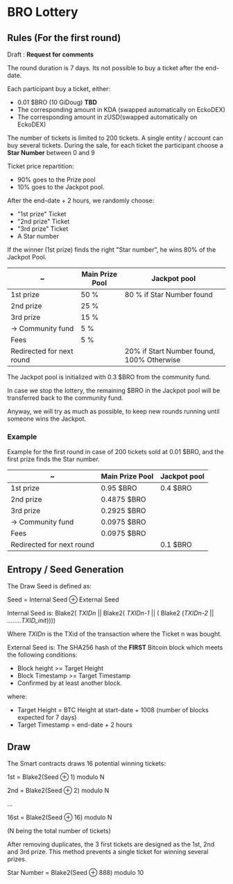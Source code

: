 # BRO Lottery

## Rules (For the first round)

Draft : **Request for comments**

The round duration is 7 days. Its not possible to buy a ticket after the end-date.

Each participant buy a ticket, either:
   - 0.01 $BRO (10 GiDoug) **TBD**
   - The corresponding amount in KDA (swapped automatically on EckoDEX)
   - The corresponding amount in zUSD(swapped automatically on EckoDEX)

The number of tickets is limited to 200 tickets. A single entity / account can buy several tickets.
During the sale, for each ticket the participant choose a **Star Number** between 0 and 9


Ticket price repartition:
  - 90% goes to the Prize pool
  - 10% goes to the Jackpot pool.

After the end-date + 2 hours, we randomly choose:
  - "1st prize" Ticket
  - "2nd prize" Ticket
  - "3rd prize" Ticket
  - A Star number

If the winner (1st prize) finds the right "Star number", he wins 80% of the Jackpot Pool.

| ~                            | Main Prize Pool  | Jackpot pool              |
|------------------------------|------------------|---------------------------|
| 1st prize                    | 50 %             | 80 % if Star Number found |
| 2nd prize                    | 25 %             |                           |
| 3rd prize                    | 15 %             |                           |
| -> Community fund            |  5 %             |                           |
| Fees                         |  5 %             |                            |
| Redirected for next round    |                  | 20% if Start Number found, 100% Otherwise

The Jackpot pool is initialized with 0.3 $BRO from the community fund.

In case we stop the lottery, the remaining $BRO in the Jackpot pool will be transferred back to the community fund.

Anyway, we will try as much as possible, to keep new rounds running until someone wins the Jackpot.

### Example
Example for the first round in case of 200 tickets sold at 0.01 $BRO, and the first prize finds the Star number.

| ~                            | Main Prize Pool  | Jackpot pool              |
|------------------------------|------------------|---------------------------|
| 1st prize                    | 0.95 $BRO        | 0.4 $BRO                  |
| 2nd prize                    | 0.4875 $BRO      |                           |
| 3rd prize                    | 0.2925 $BRO      |                           |
| -> Community fund            | 0.0975 $BRO      |                           |
| Fees                         | 0.0975 $BRO      |                           |
| Redirected for next round    |                  | 0.1 $BRO                  |


## Entropy / Seed Generation
The Draw Seed is defined as:

Seed = Internal Seed ⊕ External Seed

Internal Seed is:
Blake2( *TXIDn* || Blake2( *TXIDn-1* || ( Blake2 (*TXIDn-2* || ........*TXID_init*))))

Where *TXIDn* is the TXid of the transaction where the Ticket n was bought.

External Seed is:
The SHA256 hash of the **FIRST** Bitcoin block which meets the following conditions:
  - Block height >= Target Height
  - Block Timestamp >= Target Timestamp
  - Confirmed by at least another block.

where:
   - Target Height = BTC Height at start-date + 1008 (number of blocks expected for 7 days)
   - Target Timestamp = end-date + 2 hours

## Draw
The Smart contracts draws 16 potential winning tickets:

1st = Blake2(Seed ⊕ 1) modulo N

2nd = Blake2(Seed ⊕ 2) modulo N

...

16st = Blake2(Seed ⊕ 16) modulo N

(N being the total number of tickets)

After removing duplicates, the 3 first tickets are designed as the 1st, 2nd and 3rd prize. This method prevents a single ticket for winning several prizes.

Star Number = Blake2(Seed ⊕ 888) modulo 10
